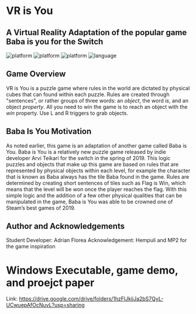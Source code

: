 # VR is You
## A Virtual Reality Adaptation of the popular game Baba is you for the Switch


<p align="left">
	<img src="https://img.shields.io/badge/platform-Unity-blueviolet?style=for-the-badge"
			 alt="platform">
  <img src="https://img.shields.io/badge/OS-Windows-0078d7?style=for-the-badge"
			 alt="platform">
  <img src="https://img.shields.io/badge/OS-Mac-red?style=for-the-badge"
			 alt="platform">
	<img src="https://img.shields.io/badge/language-Csharp-brightgreen?style=for-the-badge"
			 alt="language">
</p>



## Game Overview

VR is You is a puzzle game where rules in the world are dictated by physical cubes that can found within each puzzle. Rules are created through "sentences", or rather groups of three words: an *object*, the word *is*, and an object *property*. All you need to win the game is to reach an object with the *win* property. Use L and R triggers to grab objects. 

## Baba Is You Motivation

As noted earlier, this game is an adaptation of another game called Baba is You. Baba is You is a relatively new puzzle game released by indie developer Arvi Teikari for the switch in the spring of 2019. This logic puzzles and objects that make up this game are based on rules that are represented by physical objects within each level, for example the character that is known as Baba always has the tile Baba found in the game. Rules are determined by creating short sentences of tiles such as Flag is Win, which means that the level will be won once the player reaches the flag. With this simple logic and the addition of a few other physical qualities that can be manipulated in the game, Baba is You was able to be crowned one of Steam’s best games of 2019. 

## Author and Acknowledgements

Student Developer: Adrian Florea
Acknowledgement: Hempuli and MP2 for the game inspiration

# Windows Executable, game demo, and proejct paper
Link: https://drive.google.com/drive/folders/1hzFlJkjjJa2bS7QyL-UCwuepAfOcNuvL?usp=sharing
